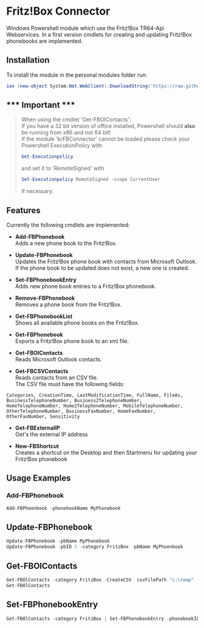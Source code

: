 # Fritz!Box Connector

Windows Powershell module which use the Fritz!Box TR64-Api Webservices. In a first version cmdlets for creating and updating Fritz!Box phonebooks are implemented.

## Installation

To install the module in the personal modules folder run:

```Powershell
iex (new-object System.Net.WebClient).DownloadString('https://raw.githubusercontent.com/krehberger/krFBConnector/master/Install.ps1')

```

## *** **Important** ***

 >When using the cmdlet 'Get-FBOlContacts':</br>If you have a 32 bit version of office installed, Powershell should **also** be running from x86 and not 64 bit!</br>If the module 'krFBConnector' cannot be loaded please check your Powershell ExecutionPolicy with
>
>``` Powershell
>Get-Executionpolicy
> ```
>
>and set it to 'RemoteSigned' with
>
>``` Powershell
> Set-Executionpolicy RemoteSigned -scope CurrentUser
> ```
>if necessary.

## Features

Currently the following cmdlets are implemented:

* **Add-FBPhonebook**</br>Adds a new phone book to the Fritz!Box.

* **Update-FBPhonebook**</br>Updates the Fritz!Box phone book with contacts from Microsoft Outlook. If the phone book to be updated does not exist, a new one is created.

* **Set-FBPhonebookEntry**</br>Adds new phone book entries to a Fritz!Box phonebook.

* **Remove-FBPhonebook**</br>Removes a phone book from the Fritz!Box.

* **Get-FBPhonebookList**</br>Shows all available phone books on the Fritz!Box.

* **Get-FBPhonebook**</br>Exports a Fritz!Box phone book to an xml file.

* **Get-FBOlContacts**</br>Reads Microsoft Outlook contacts.

* **Get-FBCSVContacts**</br>Reads contacts from an CSV file.</br>The CSV file must have the following fields:

```CSV
Categories, CreationTime, LastModificationTime, FullName, FileAs, BusinessTelephoneNumber, Business2TelephoneNumber, HomeTelephoneNumber, Home2TelephoneNumber, MobileTelephoneNumber, OtherTelephoneNumber, BusinessFaxNumber, HomeFaxNumber, OtherFaxNumber, Sensitivity
```

* **Get-FBExternalIP**</br>Get's the external IP address

* **New-FBShortcut**</br>Creates a shortcut on the Desktop and then Startmenu for updating your Fritz!Box phonebook

## Usage Examples

### Add-FBPhonebook

```Powershell
Add-FBPhoenbook -phonebookName MyPhonebook
```

## Update-FBPhonebook

```Powershell
Update-FBPhonebook -pbName MyPhonebook
Update-FBPhonebook -pbID 1 -category FritzBox -pbName MyPhoenbook
```

## Get-FBOlContacts

```Powershell
Get-FBOlContacts -category FritzBox -CreateCSV  csvFilePath "c:\temp"
Get-FBOlContacts
```

## Set-FBPhonebookEntry

```Powershell
Get-FBOlContacts -category FritzBox | Set-FBPhonebookEntry -phonebookID 2
```
